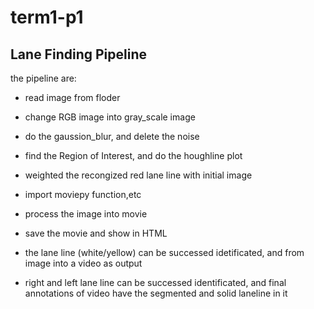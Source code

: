 # term1-p1



## Lane Finding Pipeline
the pipeline are:
- read image from floder
- change RGB image into gray_scale image
- do the gaussion_blur, and delete the noise
- find the Region of Interest, and do the houghline plot
- weighted the recongized red lane line with initial image
- import moviepy function,etc
- process the image into movie
- save the movie and show in HTML


- the lane line (white/yellow) can be successed idetificated, and from image into a video as output
- right and left lane line can be successed identificated, and final annotations of video have the segmented and solid laneline in it

